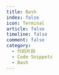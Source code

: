 ```yaml
---
title: Bash
index: false
icon: Terminal
article: false
timeline: false
comment: false
category:
  - 代码片段
  - Code Snippets
  - Bash
---
```


<div class="catalog-display-container">
  <Catalog hideHeading />
</div>
